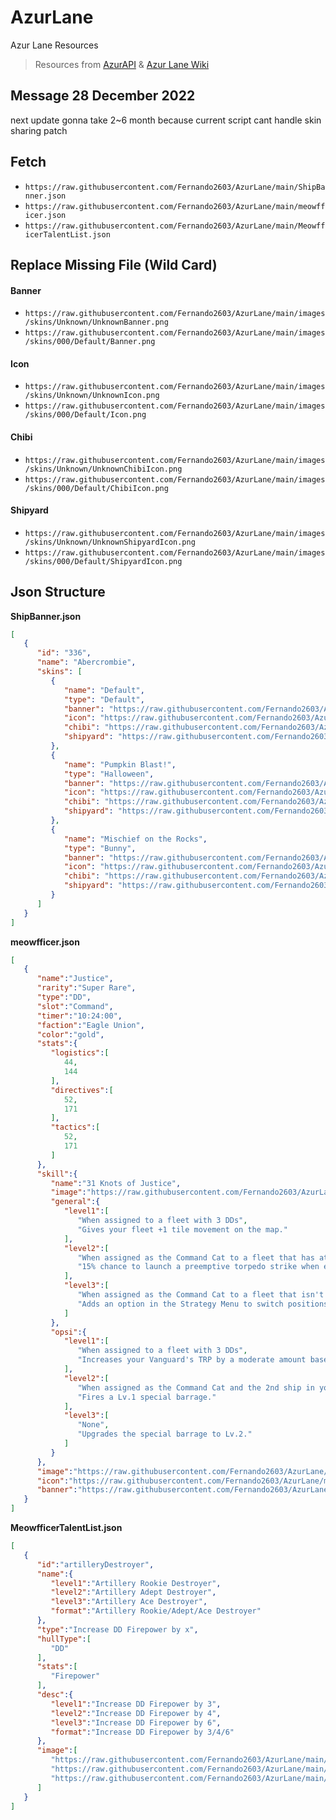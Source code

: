 # AzurLane
Azur Lane Resources
>Resources from [AzurAPI](https://github.com/AzurAPI/azurapi-js-setup) & [Azur Lane Wiki](https://azurlane.koumakan.jp)

## Message 28 December 2022
next update gonna take 2~6 month because current script cant handle skin sharing patch

## Fetch
- `https://raw.githubusercontent.com/Fernando2603/AzurLane/main/ShipBanner.json`
- `https://raw.githubusercontent.com/Fernando2603/AzurLane/main/meowfficer.json`
- `https://raw.githubusercontent.com/Fernando2603/AzurLane/main/MeowfficerTalentList.json`


## Replace Missing File (Wild Card)
#### Banner
- `https://raw.githubusercontent.com/Fernando2603/AzurLane/main/images/skins/Unknown/UnknownBanner.png`
- `https://raw.githubusercontent.com/Fernando2603/AzurLane/main/images/skins/000/Default/Banner.png`
#### Icon
- `https://raw.githubusercontent.com/Fernando2603/AzurLane/main/images/skins/Unknown/UnknownIcon.png`
- `https://raw.githubusercontent.com/Fernando2603/AzurLane/main/images/skins/000/Default/Icon.png`
#### Chibi
- `https://raw.githubusercontent.com/Fernando2603/AzurLane/main/images/skins/Unknown/UnknownChibiIcon.png`
- `https://raw.githubusercontent.com/Fernando2603/AzurLane/main/images/skins/000/Default/ChibiIcon.png`
#### Shipyard
- `https://raw.githubusercontent.com/Fernando2603/AzurLane/main/images/skins/Unknown/UnknownShipyardIcon.png`
- `https://raw.githubusercontent.com/Fernando2603/AzurLane/main/images/skins/000/Default/ShipyardIcon.png`

## Json Structure
**ShipBanner.json**
```Json
[
   {
      "id": "336",
      "name": "Abercrombie",
      "skins": [
         {
            "name": "Default",
            "type": "Default",
            "banner": "https://raw.githubusercontent.com/Fernando2603/AzurLane/main/images/skins/336/Default/Banner.png",
            "icon": "https://raw.githubusercontent.com/Fernando2603/AzurLane/main/images/skins/336/Default/Icon.png",
            "chibi": "https://raw.githubusercontent.com/Fernando2603/AzurLane/main/images/skins/336/Default/ChibiIcon.png",
            "shipyard": "https://raw.githubusercontent.com/Fernando2603/AzurLane/main/images/skins/336/Default/ShipyardIcon.png"
         },
         {
            "name": "Pumpkin Blast!",
            "type": "Halloween",
            "banner": "https://raw.githubusercontent.com/Fernando2603/AzurLane/main/images/skins/336/Pumpkin_Blast/Banner.png",
            "icon": "https://raw.githubusercontent.com/Fernando2603/AzurLane/main/images/skins/336/Pumpkin_Blast/Icon.png",
            "chibi": "https://raw.githubusercontent.com/Fernando2603/AzurLane/main/images/skins/336/Pumpkin_Blast/ChibiIcon.png",
            "shipyard": "https://raw.githubusercontent.com/Fernando2603/AzurLane/main/images/skins/336/Pumpkin_Blast/ShipyardIcon.png"
         },
         {
            "name": "Mischief on the Rocks",
            "type": "Bunny",
            "banner": "https://raw.githubusercontent.com/Fernando2603/AzurLane/main/images/skins/336/Mischief_on_the_Rocks/Banner.png",
            "icon": "https://raw.githubusercontent.com/Fernando2603/AzurLane/main/images/skins/336/Mischief_on_the_Rocks/Icon.png",
            "chibi": "https://raw.githubusercontent.com/Fernando2603/AzurLane/main/images/skins/336/Mischief_on_the_Rocks/ChibiIcon.png",
            "shipyard": "https://raw.githubusercontent.com/Fernando2603/AzurLane/main/images/skins/336/Mischief_on_the_Rocks/ShipyardIcon.png"
         }
      ]
   }
]
```


**meowfficer.json**
```Json
[
   {
      "name":"Justice",
      "rarity":"Super Rare",
      "type":"DD",
      "slot":"Command",
      "timer":"10:24:00",
      "faction":"Eagle Union",
      "color":"gold",
      "stats":{
         "logistics":[
            44,
            144
         ],
         "directives":[
            52,
            171
         ],
         "tactics":[
            52,
            171
         ]
      },
      "skill":{
         "name":"31 Knots of Justice",
         "image":"https://raw.githubusercontent.com/Fernando2603/AzurLane/main/images/skill/meowfficer/Justice.png",
         "general":{
            "level1":[
               "When assigned to a fleet with 3 DDs",
               "Gives your fleet +1 tile movement on the map."
            ],
            "level2":[
               "When assigned as the Command Cat to a fleet that has at least 1 DD",
               "15% chance to launch a preemptive torpedo strike when engaging any non-Boss fleet on the map."
            ],
            "level3":[
               "When assigned as the Command Cat to a fleet that isn't in combat and has at least 1 DD",
               "Adds an option in the Strategy Menu to switch positions with a friendly fleet in combat if it's directly adjacent to yours."
            ]
         },
         "opsi":{
            "level1":[
               "When assigned to a fleet with 3 DDs",
               "Increases your Vanguard's TRP by a moderate amount based on the Tactics stat."
            ],
            "level2":[
               "When assigned as the Command Cat and the 2nd ship in your Vanguard is a DD",
               "Fires a Lv.1 special barrage."
            ],
            "level3":[
               "None",
               "Upgrades the special barrage to Lv.2."
            ]
         }
      },
      "image":"https://raw.githubusercontent.com/Fernando2603/AzurLane/main/images/meowfficer/Justice/Justice.png",
      "icon":"https://raw.githubusercontent.com/Fernando2603/AzurLane/main/images/meowfficer/Justice/JusticeIcon.png",
      "banner":"https://raw.githubusercontent.com/Fernando2603/AzurLane/main/images/meowfficer/Justice/JusticeBanner.png"
   }
]
```


**MeowfficerTalentList.json**
```Json
[
   {
      "id":"artilleryDestroyer",
      "name":{
         "level1":"Artillery Rookie Destroyer",
         "level2":"Artillery Adept Destroyer",
         "level3":"Artillery Ace Destroyer",
         "format":"Artillery Rookie/Adept/Ace Destroyer"
      },
      "type":"Increase DD Firepower by x",
      "hullType":[
         "DD"
      ],
      "stats":[
         "Firepower"
      ],
      "desc":{
         "level1":"Increase DD Firepower by 3",
         "level2":"Increase DD Firepower by 4",
         "level3":"Increase DD Firepower by 6",
         "format":"Increase DD Firepower by 3/4/6"
      },
      "image":[
         "https://raw.githubusercontent.com/Fernando2603/AzurLane/main/images/talent/Destroyer_Firepower_1.png",
         "https://raw.githubusercontent.com/Fernando2603/AzurLane/main/images/talent/Destroyer_Firepower_2.png",
         "https://raw.githubusercontent.com/Fernando2603/AzurLane/main/images/talent/Destroyer_Firepower_3.png"
      ]
   }
]
```
